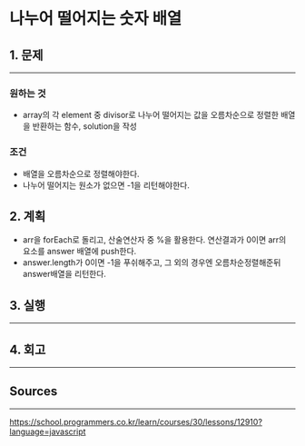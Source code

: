 # 나누어 떨어지는 숫자 배열
## 1. 문제
***
### 원하는 것
* array의 각 element 중 divisor로 나누어 떨어지는 값을 오름차순으로 정렬한 배열을 반환하는 함수, solution을 작성

### 조건
* 배열을 오름차순으로 정렬해야한다.
* 나누어 떨어지는 원소가 없으면 -1을 리턴해야한다.

## 2. 계획
* arr을 forEach로 돌리고, 산술연산자 중 %을 활용한다. 연산결과가 0이면 arr의 요소를 answer 배열에 push한다.
* answer.length가 0이면 -1을 푸쉬해주고, 그 외의 경우엔 오름차순정렬해준뒤 answer배열을 리턴한다.

## 3. 실행
***
## 4. 회고
***

## Sources
***
https://school.programmers.co.kr/learn/courses/30/lessons/12910?language=javascript
